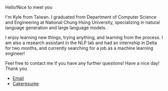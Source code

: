 Hello!Nice to meet you

I'm Kyle from Taiwan. I graduated from Department of Computer Science and Engineering at National Chung Hsing University, specializing in natural language generation and large language models.

I enjoy learning new things, trying anything, and learning from the process. 
I am also a research assistant in the NLP lab and had an internship in Delta for two months, and currently searching for a job as a machine learning engineer!

Feel free to contact me if you have any further questions!
Have a nice day! Thank you

 * <a href="mailto:iove22@hotmail.com">Email</a>
 * <a href="https://www.cakeresume.com/kei-hsieh">Cakeresume</a>
